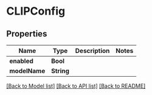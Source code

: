 # CLIPConfig

## Properties
Name | Type | Description | Notes
------------ | ------------- | ------------- | -------------
**enabled** | **Bool** |  | 
**modelName** | **String** |  | 

[[Back to Model list]](../README.md#documentation-for-models) [[Back to API list]](../README.md#documentation-for-api-endpoints) [[Back to README]](../README.md)


